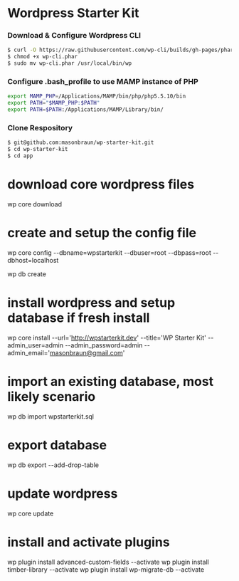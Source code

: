 # Wordpress Starter Kit

### Download & Configure Wordpress CLI

```sh
$ curl -O https://raw.githubusercontent.com/wp-cli/builds/gh-pages/phar/wp-cli.phar
$ chmod +x wp-cli.phar
$ sudo mv wp-cli.phar /usr/local/bin/wp
```

### Configure .bash_profile to use MAMP instance of PHP

```sh
export MAMP_PHP=/Applications/MAMP/bin/php/php5.5.10/bin
export PATH="$MAMP_PHP:$PATH"
export PATH=$PATH:/Applications/MAMP/Library/bin/
```

### Clone Respository

```sh
$ git@github.com:masonbraun/wp-starter-kit.git
$ cd wp-starter-kit
$ cd app
```

# download core wordpress files
wp core download

# create and setup the config file

wp core config --dbname=wpstarterkit --dbuser=root --dbpass=root --dbhost=localhost

wp db create

# install wordpress and setup database if fresh install

wp core install --url='http://wpstarterkit.dev' --title='WP Starter Kit' --admin_user=admin --admin_password=admin --admin_email='masonbraun@gmail.com'

# import an existing database, most likely scenario

wp db import wpstarterkit.sql

# export database

wp db export --add-drop-table

# update wordpress

wp core update

# install and activate plugins

wp plugin install advanced-custom-fields --activate
wp plugin install timber-library --activate
wp plugin install wp-migrate-db --activate